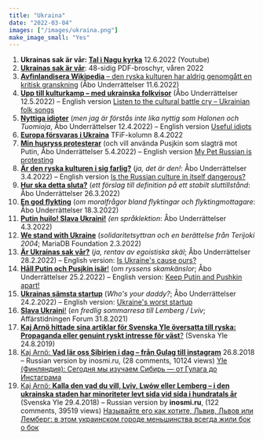 ```yaml
---
title: "Ukraina"
date: "2022-03-04"
images: ["/images/ukraina.png"]
make_image_small: "Yes"
---
```


1. **Ukrainas sak är vår: [Tal i Nagu kyrka](https://youtu.be/VarF_VVckEE)** 12.6.2022 (Youtube)
2. **[Ukrainas sak är vår](https://kaj.arno.fi/ukrainas-sak/)**: 48-sidig PDF-broschyr, våren 2022
3. [**Avfinlandisera Wikipedia** – den ryska kulturen har aldrig genomgått en kritisk granskning](https://abounderrattelser.fi/avfinlandisera-wikipedia-den-ryska-kulturen-har-aldrig-genomgatt-en-kritisk-granskning/) (Åbo Underrättelser 11.6.2022)
4. **[Upp till kulturkamp – med ukrainska folkvisor](https://abounderrattelser.fi/upp-till-kulturkamp-med-ukrainska-folkvisor/)** (Åbo Underrättelser 12.5.2022) – English version [Listen to the cultural battle cry – Ukrainian folk songs](https://www.facebook.com/kajarno/posts/pfbid02J5jnxtwDpyZQqnVDxupHYzdZyN3xe4oDFDDZPWdZa8VhjBt8Z1Axzt3vPCcDQe9l)
5. **[Nyttiga idioter](https://abounderrattelser.fi/nyttiga-idioter/)** (_men jag är förstås inte lika nyttig som Halonen och Tuomioja_, Åbo Underrättelser 12.4.2022) – English version [Useful idiots](https://www.facebook.com/kajarno/posts/10224161383094785)
6. **[Europa försvaras i Ukraina](https://tfif.fi/europa-forsvaras-i-ukraina/)** TFiF-kolumn 8.4.2022
7. **[Min husryss protesterar](https://abounderrattelser.fi/min-husryss-protesterar/)** (och vill använda Pusjkin som slagträ mot Putin, Åbo Underrättelser 5.4.2022) – English version [My Pet Russian is protesting](https://www.facebook.com/kajarno/posts/10224128762519291)
8. **[Är den ryska kulturen i sig farlig?](https://abounderrattelser.fi/ar-den-ryska-kulturen-i-sig-farlig/)** (_ja, det är den!_: Åbo Underrättelser 3.4.2022) – English version [Is the Russian culture in itself dangerous?](https://www.facebook.com/kajarno/posts/10224119322603299)
9. **[Hur ska detta sluta?](https://abounderrattelser.fi/hur-ska-detta-sluta/)** (_ett förslag till definition på ett stabilt sluttillstånd_: Åbo Underrättelser 26.3.2022)
10. **[En god flykting](https://abounderrattelser.fi/en-god-flykting/)** (_om moralfrågor bland flyktingar och flyktingmottagare_: Åbo Underrättelser 18.3.2022)
11. [**Putin huilo! Slava Ukraini!**](https://abounderrattelser.fi/putin-huilo-slava-ukraini/) _(en språklektion_: Åbo Underrättelser 4.3.2022)
12. [**We stand with Ukraine**](https://mariadb.org/we-stand-with-ukraine/) (_solidaritetsyttran och en berättelse från Terijoki 2004_; MariaDB Foundation 2.3.2022)
13. [**Är Ukrainas sak vår?**](https://abounderrattelser.fi/ar-ukrainas-sak-var/) (_ja, rentav av egoistiska skäl_; Åbo Underrättelser 28.2.2022) – English version: [Is Ukraine's cause ours?](https://www.facebook.com/kajarno/posts/10223962127793527)
14. [**Håll Putin och Pusjkin isär**!](https://abounderrattelser.fi/hall-putin-och-pusjkin-isar/) (_om ryssens skamkänslor_; Åbo Underrättelser 25.2.2022) – English version: [Keep Putin and Pushkin apart!](https://www.facebook.com/kajarno/posts/10223946730808612)
15. [**Ukrainas sämsta startup**](https://abounderrattelser.fi/ukrainas-samsta-startup/) (_Who's your daddy?_; Åbo Underrättelser 24.2.2022) – English version: [Ukraine's worst startup](https://www.facebook.com/kajarno/posts/10223940368889568)
16. [**Slava Ukraini**!](https://www.forummag.fi/slava-ukraini) (_en fredlig sommarresa till Lemberg / Lviv_; Affärstidningen Forum 31.8.2021)
17. [**Kaj Arnö hittade sina artiklar för Svenska Yle översatta till ryska: Propaganda eller genuint ryskt intresse för väst**?](https://svenska.yle.fi/artikel/2019/08/24/kaj-arno-hittade-sina-artiklar-for-svenska-yle-oversatta-till-ryska-propaganda) (Svenska Yle 24.8.2019)
18. [Kaj Arnö: **Vad lär oss Sibirien i dag – från Gulag till instagram**](https://svenska.yle.fi/artikel/2018/08/26/kaj-arno-vad-lar-oss-sibirien-i-dag-fran-gulag-till-instagram) 26.8.2018 – Russian version by inosmi.ru, (28 comments, 10124 views) [Yle (Финляндия): Сегодня мы изучаем Сибирь — от Гулага до Инстаграма](https://inosmi.ru/20180918/243253890.html)
19. [Kaj Arnö: **Kalla den vad du vill, Lviv, Lwów eller Lemberg – i den ukrainska staden har minoriteter levt sida vid sida i hundratals år**](https://svenska.yle.fi/artikel/2018/04/29/kaj-arno-kalla-den-vad-du-vill-lviv-lwow-eller-lemberg-i-den-ukrainska-staden-har) (Svenska Yle 29.4.2018) – Russian version by **inosmi.ru**, (122 comments, 39519 views) [Называйте его как хотите, Львив, Львов или Лемберг: в этом украинском городе меньшинства всегда жили бок о бок](https://inosmi.ru/20180513/242195236.html)
